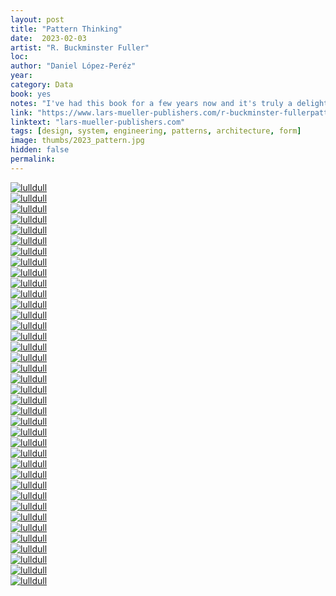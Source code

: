```yaml
---
layout: post
title: "Pattern Thinking"
date:  2023-02-03
artist: "R. Buckminster Fuller"
loc: 
author: "Daniel López-Peréz"
year: 
category: Data
book: yes
notes: "I've had this book for a few years now and it's truly a delight to hold in your hand. The weight, the layer of varnish pattern on the cover, the way it opens flat – wish all books were bound this way – and that's just the book's tangibility. The content is so thoughtfully designed with well-executed typography and of course the well-known subject matter of Fuller."
link: "https://www.lars-mueller-publishers.com/r-buckminster-fullerpattern-thinking"
linktext: "lars-mueller-publishers.com"
tags: [design, system, engineering, patterns, architecture, form]
image: thumbs/2023_pattern.jpg
hidden: false
permalink:
---
```





<div class="post_image">
	<a href="{{ site.baseurl }}/images/posts/2023_pattern/001.jpg" target="_blank">
	<img src="{{ site.baseurl }}/images/posts/2023_pattern/001.jpg" alt="lulldull"></a>
</div>

<div class="post_image">
	<a href="{{ site.baseurl }}/images/posts/2023_pattern/002.jpg" target="_blank">
	<img src="{{ site.baseurl }}/images/posts/2023_pattern/002.jpg" alt="lulldull"></a>
</div>

<div class="post_image">
	<a href="{{ site.baseurl }}/images/posts/2023_pattern/003.jpg" target="_blank">
	<img src="{{ site.baseurl }}/images/posts/2023_pattern/003.jpg" alt="lulldull"></a>
</div>

<div class="post_image">
	<a href="{{ site.baseurl }}/images/posts/2023_pattern/004.jpg" target="_blank">
	<img src="{{ site.baseurl }}/images/posts/2023_pattern/004.jpg" alt="lulldull"></a>
</div>

<div class="post_image">
	<a href="{{ site.baseurl }}/images/posts/2023_pattern/005.jpg" target="_blank">
	<img src="{{ site.baseurl }}/images/posts/2023_pattern/005.jpg" alt="lulldull"></a>
</div>

<div class="post_image">
	<a href="{{ site.baseurl }}/images/posts/2023_pattern/006.jpg" target="_blank">
	<img src="{{ site.baseurl }}/images/posts/2023_pattern/006.jpg" alt="lulldull"></a>
</div>

<div class="post_image">
	<a href="{{ site.baseurl }}/images/posts/2023_pattern/007.jpg" target="_blank">
	<img src="{{ site.baseurl }}/images/posts/2023_pattern/007.jpg" alt="lulldull"></a>
</div>


<div class="post_image">
	<a href="{{ site.baseurl }}/images/posts/2023_pattern/008.jpg" target="_blank">
	<img src="{{ site.baseurl }}/images/posts/2023_pattern/008.jpg" alt="lulldull"></a>
</div>

<div class="post_image">
	<a href="{{ site.baseurl }}/images/posts/2023_pattern/009.jpg" target="_blank">
	<img src="{{ site.baseurl }}/images/posts/2023_pattern/009.jpg" alt="lulldull"></a>
</div>

<div class="post_image">
	<a href="{{ site.baseurl }}/images/posts/2023_pattern/010.jpg" target="_blank">
	<img src="{{ site.baseurl }}/images/posts/2023_pattern/010.jpg" alt="lulldull"></a>
</div>


<div class="post_image">
	<a href="{{ site.baseurl }}/images/posts/2023_pattern/011.jpg" target="_blank">
	<img src="{{ site.baseurl }}/images/posts/2023_pattern/011.jpg" alt="lulldull"></a>
</div>


<div class="post_image">
	<a href="{{ site.baseurl }}/images/posts/2023_pattern/012.jpg" target="_blank">
	<img src="{{ site.baseurl }}/images/posts/2023_pattern/012.jpg" alt="lulldull"></a>
</div>


<div class="post_image">
	<a href="{{ site.baseurl }}/images/posts/2023_pattern/013.jpg" target="_blank">
	<img src="{{ site.baseurl }}/images/posts/2023_pattern/013.jpg" alt="lulldull"></a>
</div>


<div class="post_image">
	<a href="{{ site.baseurl }}/images/posts/2023_pattern/014.jpg" target="_blank">
	<img src="{{ site.baseurl }}/images/posts/2023_pattern/014.jpg" alt="lulldull"></a>
</div>


<div class="post_image">
	<a href="{{ site.baseurl }}/images/posts/2023_pattern/015.jpg" target="_blank">
	<img src="{{ site.baseurl }}/images/posts/2023_pattern/015.jpg" alt="lulldull"></a>
</div>

<div class="post_image">
	<a href="{{ site.baseurl }}/images/posts/2023_pattern/016.jpg" target="_blank">
	<img src="{{ site.baseurl }}/images/posts/2023_pattern/016.jpg" alt="lulldull"></a>
</div>

<div class="post_image">
	<a href="{{ site.baseurl }}/images/posts/2023_pattern/017.jpg" target="_blank">
	<img src="{{ site.baseurl }}/images/posts/2023_pattern/017.jpg" alt="lulldull"></a>
</div>

<div class="post_image">
	<a href="{{ site.baseurl }}/images/posts/2023_pattern/018.jpg" target="_blank">
	<img src="{{ site.baseurl }}/images/posts/2023_pattern/018.jpg" alt="lulldull"></a>
</div>

<div class="post_image">
	<a href="{{ site.baseurl }}/images/posts/2023_pattern/019.jpg" target="_blank">
	<img src="{{ site.baseurl }}/images/posts/2023_pattern/019.jpg" alt="lulldull"></a>
</div>

<div class="post_image">
	<a href="{{ site.baseurl }}/images/posts/2023_pattern/020.jpg" target="_blank">
	<img src="{{ site.baseurl }}/images/posts/2023_pattern/020.jpg" alt="lulldull"></a>
</div>

<div class="post_image">
	<a href="{{ site.baseurl }}/images/posts/2023_pattern/021.jpg" target="_blank">
	<img src="{{ site.baseurl }}/images/posts/2023_pattern/021.jpg" alt="lulldull"></a>
</div>

<div class="post_image">
	<a href="{{ site.baseurl }}/images/posts/2023_pattern/022.jpg" target="_blank">
	<img src="{{ site.baseurl }}/images/posts/2023_pattern/022.jpg" alt="lulldull"></a>
</div>

<div class="post_image">
	<a href="{{ site.baseurl }}/images/posts/2023_pattern/023.jpg" target="_blank">
	<img src="{{ site.baseurl }}/images/posts/2023_pattern/023.jpg" alt="lulldull"></a>
</div>

<div class="post_image">
	<a href="{{ site.baseurl }}/images/posts/2023_pattern/024.jpg" target="_blank">
	<img src="{{ site.baseurl }}/images/posts/2023_pattern/024.jpg" alt="lulldull"></a>
</div>

<div class="post_image">
	<a href="{{ site.baseurl }}/images/posts/2023_pattern/025.jpg" target="_blank">
	<img src="{{ site.baseurl }}/images/posts/2023_pattern/025.jpg" alt="lulldull"></a>
</div>

<div class="post_image">
	<a href="{{ site.baseurl }}/images/posts/2023_pattern/026.jpg" target="_blank">
	<img src="{{ site.baseurl }}/images/posts/2023_pattern/026.jpg" alt="lulldull"></a>
</div>

<div class="post_image">
	<a href="{{ site.baseurl }}/images/posts/2023_pattern/027.jpg" target="_blank">
	<img src="{{ site.baseurl }}/images/posts/2023_pattern/027.jpg" alt="lulldull"></a>
</div>

<div class="post_image">
	<a href="{{ site.baseurl }}/images/posts/2023_pattern/028.jpg" target="_blank">
	<img src="{{ site.baseurl }}/images/posts/2023_pattern/028.jpg" alt="lulldull"></a>
</div>

<div class="post_image">
	<a href="{{ site.baseurl }}/images/posts/2023_pattern/029.jpg" target="_blank">
	<img src="{{ site.baseurl }}/images/posts/2023_pattern/029.jpg" alt="lulldull"></a>
</div>

<div class="post_image">
	<a href="{{ site.baseurl }}/images/posts/2023_pattern/030.jpg" target="_blank">
	<img src="{{ site.baseurl }}/images/posts/2023_pattern/030.jpg" alt="lulldull"></a>
</div>

<div class="post_image">
	<a href="{{ site.baseurl }}/images/posts/2023_pattern/031.jpg" target="_blank">
	<img src="{{ site.baseurl }}/images/posts/2023_pattern/031.jpg" alt="lulldull"></a>
</div>

<div class="post_image">
	<a href="{{ site.baseurl }}/images/posts/2023_pattern/032.jpg" target="_blank">
	<img src="{{ site.baseurl }}/images/posts/2023_pattern/032.jpg" alt="lulldull"></a>
</div>

<div class="post_image">
	<a href="{{ site.baseurl }}/images/posts/2023_pattern/033.jpg" target="_blank">
	<img src="{{ site.baseurl }}/images/posts/2023_pattern/033.jpg" alt="lulldull"></a>
</div>

<div class="post_image">
	<a href="{{ site.baseurl }}/images/posts/2023_pattern/034.jpg" target="_blank">
	<img src="{{ site.baseurl }}/images/posts/2023_pattern/034.jpg" alt="lulldull"></a>
</div>

<div class="post_image">
	<a href="{{ site.baseurl }}/images/posts/2023_pattern/035.jpg" target="_blank">
	<img src="{{ site.baseurl }}/images/posts/2023_pattern/035.jpg" alt="lulldull"></a>
</div>

<div class="post_image">
	<a href="{{ site.baseurl }}/images/posts/2023_pattern/036.jpg" target="_blank">
	<img src="{{ site.baseurl }}/images/posts/2023_pattern/036.jpg" alt="lulldull"></a>
</div>

<div class="post_image">
	<a href="{{ site.baseurl }}/images/posts/2023_pattern/037.jpg" target="_blank">
	<img src="{{ site.baseurl }}/images/posts/2023_pattern/037.jpg" alt="lulldull"></a>
</div>

<div class="post_image">
	<a href="{{ site.baseurl }}/images/posts/2023_pattern/038.jpg" target="_blank">
	<img src="{{ site.baseurl }}/images/posts/2023_pattern/038.jpg" alt="lulldull"></a>
</div>

